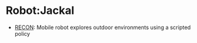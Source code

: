 # Robot:Jackal

- [RECON](https://github.com/KeplerC/oed-playground/tree/main/pages/datasets/berkeley_gnm_recon.md): Mobile robot explores outdoor environments using a scripted policy